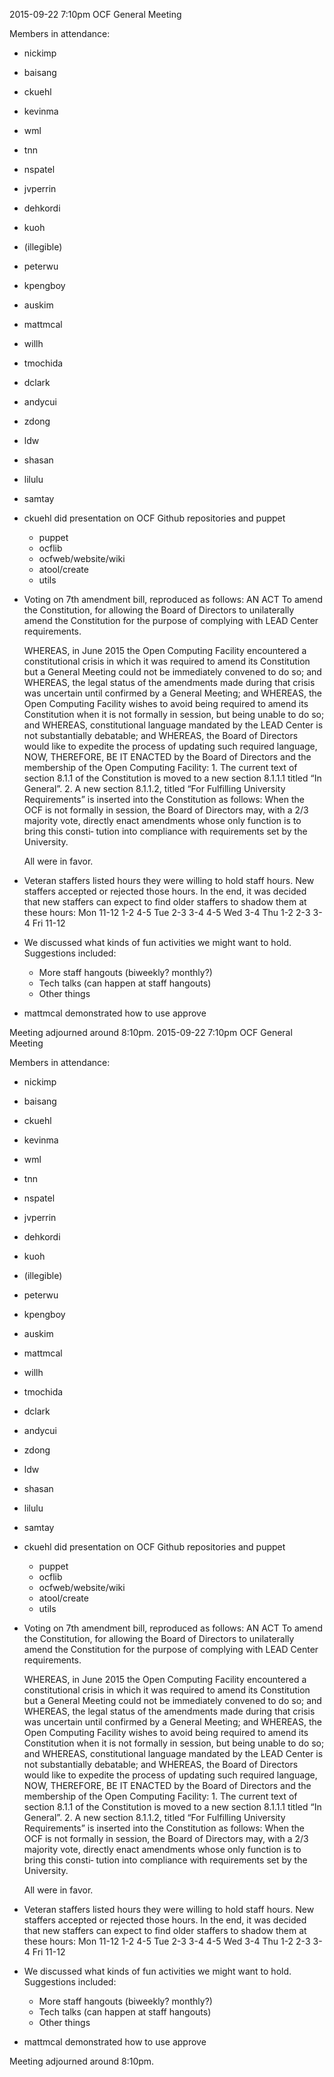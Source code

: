 2015-09-22 7:10pm
OCF General Meeting

Members in attendance:
- nickimp
- baisang
- ckuehl
- kevinma
- wml
- tnn
- nspatel
- jvperrin
- dehkordi
- kuoh
- (illegible)
- peterwu
- kpengboy
- auskim
- mattmcal
- willh
- tmochida
- dclark
- andycui
- zdong
- ldw
- shasan
- lilulu
- samtay

- ckuehl did presentation on OCF Github repositories and puppet
  - puppet
  - ocflib
  - ocfweb/website/wiki
  - atool/create
  - utils
- Voting on 7th amendment bill, reproduced as follows:
                                     AN ACT
      To amend the Constitution, for allowing the Board of Directors to
    unilaterally amend the Constitution for the purpose of complying with
                            LEAD Center requirements.

    WHEREAS, in June 2015 the Open Computing Facility encountered a
      constitutional crisis in which it was required to amend its
      Constitution but a General Meeting could not be immediately convened
      to do so; and
    WHEREAS, the legal status of the amendments made during that crisis was
      uncertain until confirmed by a General Meeting; and
    WHEREAS, the Open Computing Facility wishes to avoid being required to
      amend its Constitution when it is not formally in session, but being
      unable to do so; and
    WHEREAS, constitutional language mandated by the LEAD Center is not
      substantially debatable; and
    WHEREAS, the Board of Directors would like to expedite the process of
      updating such required language,
      NOW, THEREFORE, BE IT ENACTED by the Board of Directors and the
    membership of the Open Computing Facility:
       1. The current text of section 8.1.1 of the Constitution is moved
          to a new section 8.1.1.1 titled “In General”.
       2. A new section 8.1.1.2, titled “For Fulfilling University
          Requirements” is inserted into the Constitution as follows:
              When  the  OCF is not formally in session, the Board of
              Directors may, with a 2/3 majority vote, directly enact
              amendments whose only function is to bring this consti‐
              tution into compliance with  requirements  set  by  the
              University.

    All were in favor.
- Veteran staffers listed hours they were willing to hold staff hours. New
  staffers accepted or rejected those hours. In the end, it was decided that
  new staffers can expect to find older staffers to shadow them at these hours:
                   Mon  11-12
                        1-2
                        4-5
                   Tue  2-3
                        3-4
                        4-5
                   Wed  3-4
                   Thu  1-2
                        2-3
                        3-4
                   Fri  11-12
- We discussed what kinds of fun activities we might want to hold. Suggestions
  included:
  - More staff hangouts (biweekly? monthly?)
  - Tech talks (can happen at staff hangouts)
  - Other things
- mattmcal demonstrated how to use approve

Meeting adjourned around 8:10pm.
2015-09-22 7:10pm
OCF General Meeting

Members in attendance:
- nickimp
- baisang
- ckuehl
- kevinma
- wml
- tnn
- nspatel
- jvperrin
- dehkordi
- kuoh
- (illegible)
- peterwu
- kpengboy
- auskim
- mattmcal
- willh
- tmochida
- dclark
- andycui
- zdong
- ldw
- shasan
- lilulu
- samtay

- ckuehl did presentation on OCF Github repositories and puppet
  - puppet
  - ocflib
  - ocfweb/website/wiki
  - atool/create
  - utils
- Voting on 7th amendment bill, reproduced as follows:
                                     AN ACT
      To amend the Constitution, for allowing the Board of Directors to
    unilaterally amend the Constitution for the purpose of complying with
                            LEAD Center requirements.

    WHEREAS, in June 2015 the Open Computing Facility encountered a
      constitutional crisis in which it was required to amend its
      Constitution but a General Meeting could not be immediately convened
      to do so; and
    WHEREAS, the legal status of the amendments made during that crisis was
      uncertain until confirmed by a General Meeting; and
    WHEREAS, the Open Computing Facility wishes to avoid being required to
      amend its Constitution when it is not formally in session, but being
      unable to do so; and
    WHEREAS, constitutional language mandated by the LEAD Center is not
      substantially debatable; and
    WHEREAS, the Board of Directors would like to expedite the process of
      updating such required language,
      NOW, THEREFORE, BE IT ENACTED by the Board of Directors and the
    membership of the Open Computing Facility:
       1. The current text of section 8.1.1 of the Constitution is moved
          to a new section 8.1.1.1 titled “In General”.
       2. A new section 8.1.1.2, titled “For Fulfilling University
          Requirements” is inserted into the Constitution as follows:
              When  the  OCF is not formally in session, the Board of
              Directors may, with a 2/3 majority vote, directly enact
              amendments whose only function is to bring this consti‐
              tution into compliance with  requirements  set  by  the
              University.

    All were in favor.
- Veteran staffers listed hours they were willing to hold staff hours. New
  staffers accepted or rejected those hours. In the end, it was decided that
  new staffers can expect to find older staffers to shadow them at these hours:
                   Mon  11-12
                        1-2
                        4-5
                   Tue  2-3
                        3-4
                        4-5
                   Wed  3-4
                   Thu  1-2
                        2-3
                        3-4
                   Fri  11-12
- We discussed what kinds of fun activities we might want to hold. Suggestions
  included:
  - More staff hangouts (biweekly? monthly?)
  - Tech talks (can happen at staff hangouts)
  - Other things
- mattmcal demonstrated how to use approve

Meeting adjourned around 8:10pm.
